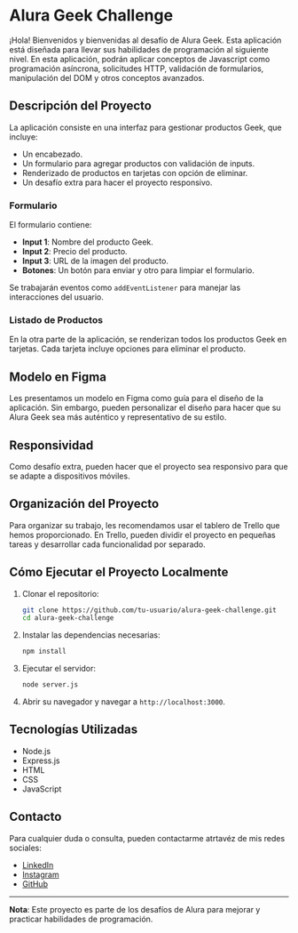 # Alura Geek Challenge

¡Hola! Bienvenidos y bienvenidas al desafío de Alura Geek. Esta aplicación está diseñada para llevar sus habilidades de programación al siguiente nivel. En esta aplicación, podrán aplicar conceptos de Javascript como programación asíncrona, solicitudes HTTP, validación de formularios, manipulación del DOM y otros conceptos avanzados.

## Descripción del Proyecto

La aplicación consiste en una interfaz para gestionar productos Geek, que incluye:

- Un encabezado.
- Un formulario para agregar productos con validación de inputs.
- Renderizado de productos en tarjetas con opción de eliminar.
- Un desafío extra para hacer el proyecto responsivo.

### Formulario

El formulario contiene:

- **Input 1**: Nombre del producto Geek.
- **Input 2**: Precio del producto.
- **Input 3**: URL de la imagen del producto.
- **Botones**: Un botón para enviar y otro para limpiar el formulario.

Se trabajarán eventos como `addEventListener` para manejar las interacciones del usuario.

### Listado de Productos

En la otra parte de la aplicación, se renderizan todos los productos Geek en tarjetas. Cada tarjeta incluye opciones para eliminar el producto.

## Modelo en Figma

Les presentamos un modelo en Figma como guía para el diseño de la aplicación. Sin embargo, pueden personalizar el diseño para hacer que su Alura Geek sea más auténtico y representativo de su estilo.

## Responsividad

Como desafío extra, pueden hacer que el proyecto sea responsivo para que se adapte a dispositivos móviles. 

## Organización del Proyecto

Para organizar su trabajo, les recomendamos usar el tablero de Trello que hemos proporcionado. En Trello, pueden dividir el proyecto en pequeñas tareas y desarrollar cada funcionalidad por separado.


## Cómo Ejecutar el Proyecto Localmente

1. Clonar el repositorio:

    ```bash
    git clone https://github.com/tu-usuario/alura-geek-challenge.git
    cd alura-geek-challenge
    ```

2. Instalar las dependencias necesarias:

    ```bash
    npm install
    ```

3. Ejecutar el servidor:

    ```bash
    node server.js
    ```

4. Abrir su navegador y navegar a `http://localhost:3000`.

## Tecnologías Utilizadas

- Node.js
- Express.js
- HTML
- CSS
- JavaScript

## Contacto

Para cualquier duda o consulta, pueden contactarme atrtavéz de mis redes sociales:

- [LinkedIn]([https://www.linkedin.com/in/tu-usuario](https://www.linkedin.com/in/alejandromalacaramartinez/))
- [Instagram]([https://twitter.com/tu-usuario](https://www.instagram.com/alejandrom.a.m/))
- [GitHub]([https://github.com/tu-usuario](https://github.com/alejandromam))

---

**Nota**: Este proyecto es parte de los desafíos de Alura para mejorar y practicar habilidades de programación.
